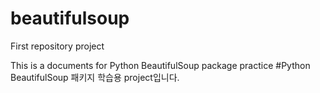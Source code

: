 # beautifulsoup
First repository project

This is a documents for Python BeautifulSoup package practice
#Python BeautifulSoup 패키지 학습용 project입니다.
